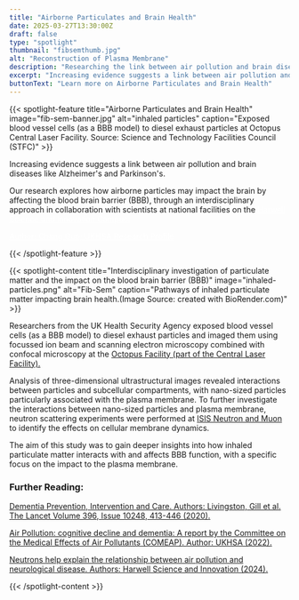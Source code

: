 ```yaml
---
title: "Airborne Particulates and Brain Health"
date: 2025-03-27T13:30:00Z
draft: false
type: "spotlight"
thumbnail: "fibsemthumb.jpg"
alt: "Reconstruction of Plasma Membrane"
description: "Researching the link between air pollution and brain diseases."
excerpt: "Increasing evidence suggests a link between air pollution and brain diseases including Alzheimer's and Parkinson's."
buttonText: "Learn more on Airborne Particulates and Brain Health"
---
```


{{< spotlight-feature title="Airborne Particulates and Brain Health" image="fib-sem-banner.jpg" alt="inhaled particles" caption="Exposed blood vessel cells (as a BBB model) to diesel exhaust particles at Octopus Central Laser Facility.  Source: Science and Technology Facilities Council  (STFC)" >}}
<p>Increasing evidence suggests a link between air pollution and brain diseases like Alzheimer's and Parkinson's.</p>
<p>Our research explores how airborne particles may impact the brain by affecting the blood brain barrier (BBB), through an interdisciplinary approach in collaboration with scientists at national facilities on the <a style="color:white;" href="https://www.harwellcampus.com" target="_blank">Harwell Science and Innovation Campus.</a></p>

<p><a style="color:white;" href="https://researchportal.ukhsa.gov.uk/en/persons/chang-guo" target="_blank">Author: Chang Guo; UKHSA Research Profile</a></p>
{{< /spotlight-feature >}}

{{< spotlight-content title="Interdisciplinary investigation of particulate matter and the impact on the blood brain barrier (BBB)" image="inhaled-particles.png" alt="Fib-Sem" caption="Pathways of inhaled particulate matter impacting brain health.(Image Source: created with BioRender.com)" >}} 
<p>Researchers from the UK Health Security Agency exposed blood vessel cells (as a BBB model) to diesel exhaust particles and imaged them using focussed ion beam and scanning electron microscopy combined with confocal microscopy at the <a href="https://www.clf.stfc.ac.uk/Pages/Octopus-new.aspx" target="_blank">Octopus Facility (part of the Central Laser Facility).</a></p>
<p>Analysis of three-dimensional ultrastructural images revealed interactions between particles and subcellular compartments, with nano-sized particles particularly associated with the plasma membrane. To further investigate the interactions between nano-sized particles and plasma membrane, neutron scattering experiments were performed at <a href="https://www.isis.stfc.ac.uk" target =_blank>ISIS Neutron and Muon</a> to identify the effects on cellular membrane dynamics.</p>
<p>The aim of this study was to gain deeper insights into how inhaled particulate matter interacts with and affects BBB function, with a specific focus on the impact to the plasma membrane.</p>
<h3 class="red d-none d-lg-block">Further Reading:</h3>
<p><a href="https://www.thelancet.com/article/S0140-6736(20)30367-6/fulltext#:~:text=New%20evidence%20supports%20adding%20three,%2C%20smoking%2C%20obesity%2C%20depression%2C" target="_blank">Dementia Prevention, Intervention and Care. Authors: Livingston, Gill et al. The Lancet Volume 396, Issue 10248, 413-446 (2020).</a></p>
<p><a href="https://www.gov.uk/government/publications/air-pollution-cognitive-decline-and-dementia" target="_blank">Air Pollution: cognitive decline and dementia: A report by the Committee on the Medical Effects of Air Pollutants (COMEAP).  Author: UKHSA (2022).</a></p>
<p><a href="https://www.harwellcampus.com/neutrons-help-explain-the-relationship-between-air-pollution-and-neurological-disease/" target="_blank">Neutrons help explain the relationship between air pollution and neurological disease.  Authors: Harwell Science and Innovation (2024).</a></p>
{{< /spotlight-content >}}
